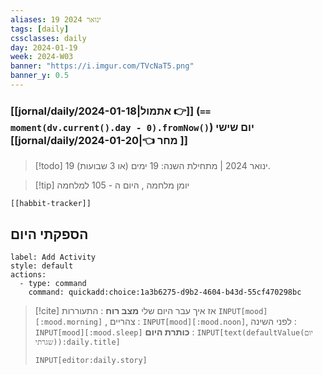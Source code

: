 ```yaml
---
aliases: 19 ינואר 2024
tags: [daily]
cssclasses: daily
day: 2024-01-19
week: 2024-W03
banner: "https://i.imgur.com/TVcNaT5.png"
banner_y: 0.5
---
```


### [[jornal/daily/2024-01-18|אתמול 👉]] (**`== moment(dv.current().day - 0).fromNow()`**) יום שישי [[jornal/daily/2024-01-20|👈 מחר ]]

> [!todo]   19 ינואר 2024 | מתחילת השנה: 19 ימים (או 3 שבועות). 

> [!tip]  יומן מלחמה , היום ה - 105 למלחמה

```meta-bind-embed
[[habbit-tracker]]
```

## הספקתי היום

```meta-bind-button
label: Add Activity
style: default
actions: 
  - type: command
    command: quickadd:choice:1a3b6275-d9b2-4604-b43d-55cf470298bc

```

> [!cite] אז איך עבר היום שלי
> **מצב רוח** :  התעוררות `INPUT[mood][:mood.morning]` , צהריים : `INPUT[mood][:mood.noon]`,  לפני השינה :  `INPUT[mood][:mood.sleep]`
> **כותרת היום** : `INPUT[text(defaultValue(יום שגרתי)):daily.title]`
> ```meta-bind
> INPUT[editor:daily.story]
> ```
